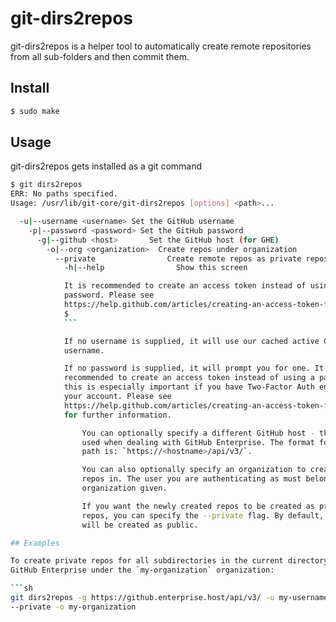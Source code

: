 # git-dirs2repos

git-dirs2repos is a helper tool to automatically create remote repositories from
all sub-folders and then commit them.

## Install

```sh
$ sudo make
```

## Usage

git-dirs2repos gets installed as a git command

```sh
$ git dirs2repos
ERR: No paths specified.
Usage: /usr/lib/git-core/git-dirs2repos [options] <path>...

  -u|--username <username> Set the GitHub username
    -p|--password <password> Set the GitHub password
      -g|--github <host>       Set the GitHub host (for GHE)
        -o|--org <organization>  Create repos under organization
          --private                Create remote repos as private repos
            -h|--help                Show this screen

            It is recommended to create an access token instead of using a
            password. Please see
            https://help.github.com/articles/creating-an-access-token-for-command-line-use/
            $
            ```

            If no username is supplied, it will use our cached active GitHub
            username.

            If no password is supplied, it will prompt you for one. It is
            recommended to create an access token instead of using a password -
            this is especially important if you have Two-Factor Auth enabled on
            your account. Please see
            https://help.github.com/articles/creating-an-access-token-for-command-line-use/
            for further information.

                You can optionally specify a different GitHub host - this is
                used when dealing with GitHub Enterprise. The format for a GHE
                path is: `https://<hostname>/api/v3/`.

                You can also optionally specify an organization to create the
                repos in. The user you are authenticating as must belong to the
                organization given.

                If you want the newly created repos to be created as private
                repos, you can specify the --private flag. By default, repos
                will be created as public.

## Examples

To create private repos for all subdirectories in the current directory on
GitHub Enterprise under the `my-organization` organization:

```sh
git dirs2repos -g https://github.enterprise.host/api/v3/ -u my-username .
--private -o my-organization
```
